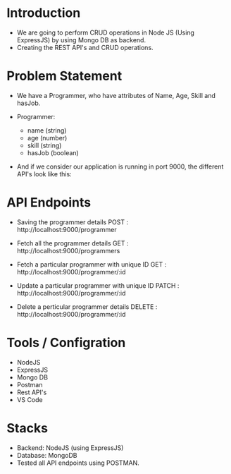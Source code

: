 # Introduction
- We are going to perform CRUD operations in Node JS (Using ExpressJS) by using Mongo DB as backend.
- Creating the REST API's and CRUD operations.

# Problem Statement
- We have a Programmer, who have attributes of Name, Age, Skill and hasJob.
- Programmer:
     - name (string)
     - age (number)
     - skill (string)
     - hasJob (boolean)

- And if we consider our application is running in port 9000, the different API's look like this:

# API Endpoints
- Saving the programmer details
POST : http://localhost:9000/programmer

- Fetch all the programmer details
GET : http://localhost:9000/programmers

- Fetch a particular programmer with unique ID
GET : http://localhost:9000/programmer/:id

- Update a particular programmer with unique ID
PATCH : http://localhost:9000/programmer/:id

- Delete a perticular programmer details
DELETE : http://localhost:9000/programmer/:id


# Tools / Configration

- NodeJS
- ExpressJS
- Mongo DB
- Postman
- Rest API's
- VS Code

# Stacks
- Backend: NodeJS (using ExpressJS)
- Database: MongoDB
- Tested all API endpoints using POSTMAN.
